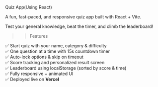  Quiz App(Using React)

A fun, fast-paced, and responsive quiz app built with React + Vite.

 Test your general knowledge, beat the timer, and climb the leaderboard!

 >>Features

✅ Start quiz with your name, category & difficulty   
✅ One question at a time with 15s countdown timer  
✅ Auto-lock options & skip on timeout  
✅ Score tracking and personalized result screen  
✅ Leaderboard using localStorage (sorted by score & time)  
✅ Fully responsive + animated UI    
✅ Deployed live on **Vercel**

